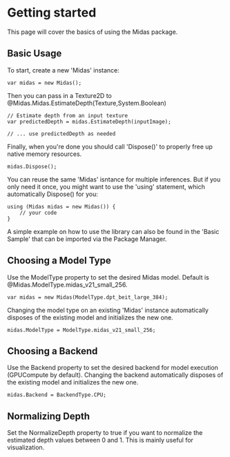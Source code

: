 # Getting started

This page will cover the basics of using the Midas package.


## Basic Usage

To start, create a new 'Midas' instance:

```CSharp
var midas = new Midas();
```

Then you can pass in a Texture2D to @Midas.Midas.EstimateDepth(Texture,System.Boolean)

```CSharp
// Estimate depth from an input texture
var predictedDepth = midas.EstimateDepth(inputImage);

// ... use predictedDepth as needed
```

Finally, when you're done you should call 'Dispose()' to properly free up native memory resources.

```CSharp
midas.Dispose();
```

You can reuse the same 'Midas' isntance for multiple inferences. But if you only need it once, you might want to use the 'using' statement, which automatically Dispose() for you:

```CSharp
using (Midas midas = new Midas()) {
    // your code
}
```

A simple example on how to use the library can also be found in the 'Basic Sample' that can be imported via the Package Manager.


## Choosing a Model Type

Use the ModelType property to set the desired Midas model. Default is @Midas.ModelType.midas_v21_small_256.

```CSharp
var midas = new Midas(ModelType.dpt_beit_large_384);
```

Changing the model type on an existing 'Midas' instance automatically disposes of the existing model and initializes the new one.

```CSharp
midas.ModelType = ModelType.midas_v21_small_256;
```


## Choosing a Backend

Use the Backend property to set the desired backend for model execution (GPUCompute by default).
Changing the backend automatically disposes of the existing model and initializes the new one.

```CSharp
midas.Backend = BackendType.CPU;
```


## Normalizing Depth

Set the NormalizeDepth property to true if you want to normalize the estimated depth values between 0 and 1. This is mainly useful for visualization.